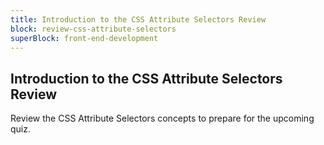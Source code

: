 ```yaml
---
title: Introduction to the CSS Attribute Selectors Review
block: review-css-attribute-selectors
superBlock: front-end-development
---
```


## Introduction to the CSS Attribute Selectors Review

Review the CSS Attribute Selectors concepts to prepare for the upcoming quiz.
